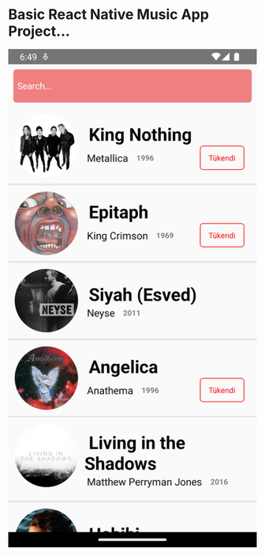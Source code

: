 # Basic React Native Music App Project...

![Main Screen](https://raw.githubusercontent.com/ferhatseker180/BasicMusicAppWithReactNative/main/Music-App.png)
